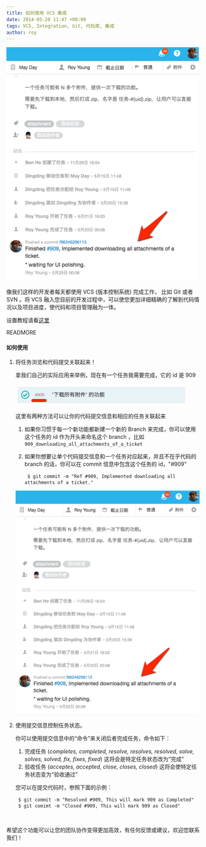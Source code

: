 ```yaml
---
title: 如何使用 VCS 集成
date: 2014-05-28 11:47 +08:00
tags: VCS, Integration, Git, 代码库, 集成
author: roy
---
```


![audit commit](/images/vcs_integration_with_fengcheco/audit_commit.png)

像我们这样的开发者每天都使用 VCS (版本控制系统) 完成工作， 比如 Git 或者 SVN 。将 VCS 融入您目前的开发过程中，可以使您更加详细精确的了解到代码情况以及项目进度，使代码和项目管理融为一体。

设置教程请看[这里](/blog/introducing_vcs_integration_with_fengcheco)

READMORE

#### 如何使用 ####

1. 将任务浏览和代码提交关联起来！

    拿我们自己的实际应用来举例，现在有一个任务我需要完成，它的 id 是 909

    ![Ticket Example](/images/vcs_integration_with_fengcheco/ticket-example.png)

    这里有两种方法可以让你的代码提交信息和相应的任务关联起来

    1. 如果你习惯于每一个新功能都新建一个新的 Branch 来完成，你可以使用这个任务的 id 作为开头来命名这个 branch ，比如 `909_downloading_all_attachments_of_a_ticket`
    2. 如果你想要让单个代码提交信息和一个任务对应起来，并且不在乎代码的 branch 的话，你可以在 commit 信息中包含这个任务的 id，"#909"

            $ git commit -m "Ref #909, Implemented downloading all attachments of a ticket."
    ![audit commit](/images/vcs_integration_with_fengcheco/audit_commit.png)

2. 使用提交信息控制任务状态。

    你可以使用提交信息中的“命令”来关闭后者完成任务，命令如下：

    1. 完成任务 (*completes, completed, resolve, resolves, resolved, solve, solves, solved, fix, fixes, fixed*) 这将会是特定任务状态改为“完成”
    2. 验收任务 (*acceptes, accepted, close, closes, closed*) 这将会使特定任务状态变为“验收通过”

    您可以在提交代码时，参照下面的示例：

        $ git commit -m "Resolved #909, This will mark 909 as Completed"
        $ git comimt -m "Closed #909, This will mark 909 as Closed"

<br/>

希望这个功能可以让您的团队协作变得更加高效，有任何反馈或建议，欢迎您联系我们！

